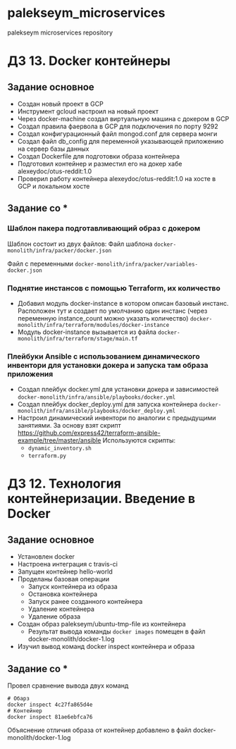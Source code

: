 # palekseym_microservices
palekseym microservices repository

# ДЗ 13. Docker контейнеры
## Задание основное
- Создан новый проект в GCP
- Инструмент gcloud настроил на новый проект
- Через docker-machine создал виртуальную машина с докером в GCP
- Создал правила фаервола в GCP для подключения по порту 9292
- Создал конфигурационный файл mongod.conf для сервера монги
- Создал файл db_config для переменной указывающей приложению на сервер базы данных
- Создал Dockerfile для подготовки образа контейнера
- Подготовил контейнер и разместил его на докер хабе alexeydoc/otus-reddit:1.0
- Проверил работу контейнера alexeydoc/otus-reddit:1.0 на хосте в GCP и локальном хосте

## Задание со *
### Шаблон пакера подготавливающий образ с докером
Шаблон состоит из двух файлов:
Файл шаблона
`docker-monolith/infra/packer/docker.json`

Файл с переменными
`docker-monolith/infra/packer/variables-docker.json` 

### Поднятие инстансов с помощью Terraform, их количество
- Добавил модуль docker-instance в котором описан базовый инстанс. Расположен тут и создает по умолчанию один инстанс (через переменную instance_count можно указать количество)
`docker-monolith/infra/terraform/modules/docker-instance`
- Модуль docker-instance вызывается из файла
`docker-monolith/infra/terraform/stage/main.tf`

### Плейбуки Ansible с использованием динамического инвентори для установки докера и запуска там образа приложения
- Создал плейбук docker.yml для установки докера и зависимостей
`docker-monolith/infra/ansible/playbooks/docker.yml`
- Создал плейбук docker_deploy.yml для запуска контейнера
`docker-monolith/infra/ansible/playbooks/docker_deploy.yml`
- Настроил динамический инвентори по аналогии с предыдущими занятиями. За основу взят скрипт https://github.com/express42/terraform-ansible-example/tree/master/ansible
Используются скрипты:
  - `dynamic_inventory.sh`
  - `terraform.py`

# ДЗ 12. Технология контейнеризации. Введение в Docker
## Задание основное
- Установлен docker
- Настроена интеграция с travis-ci
- Запущен контейнер hello-world
- Проделаны базовая операции
  - Запуск контейнера из образа
  - Остановка контейнера
  - Запуск ранее созданного контейнера
  - Удаление контейнера
  - Удаление образа
- Создан образ palekseym/ubuntu-tmp-file из контейнера
  - Результат вывода команды `docker images` помещен в файл docker-monolith/docker-1.log
- Изучил вывод команд docker inspect контейнера и образа

## Задание со *
Провел сравнение вывода двух команд
```
# Обарз
docker inspect 4c27fa865d4e
# Контейнер
docker inspect 81ae6ebfca76
```
Объяснение отличия образа от контейнер добавлено в файл docker-monolith/docker-1.log
